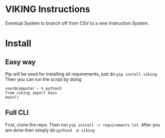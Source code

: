 # VIKING Instructions
Eventual System to branch off from CSV to a new Instruction System. 

# Install
## Easy way
Pip will be used for installing all requirements, just do `pip install viking`.  
Then you can run the script by doing
```
user@computer ~ % python3
from viking import main
main()
```
## Full CLI
First, clone the repo. Then run
`pip install -r requirements.txt`. After you are done then simply do `python3 -m viking`
